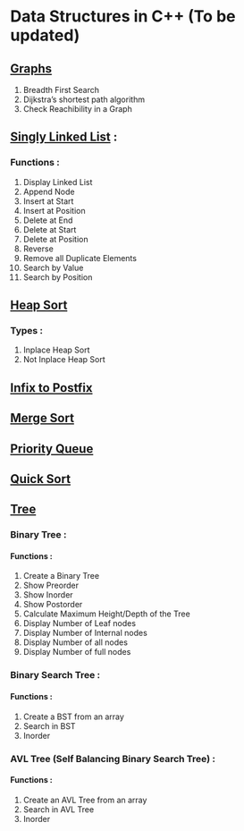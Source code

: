 # Data Structures in C++ (To be updated)

## [Graphs](https://github.com/kushgupta-official/Data_Structures-cpp/tree/master/Graphs)
1. Breadth First Search
2. Dijkstra’s shortest path algorithm
3. Check Reachibility in a Graph

## [Singly Linked List](https://github.com/kushgupta-official/Data_Structures-cpp/tree/master/Singly%20Linked%20List) :
### Functions : 
1. Display Linked List
2. Append Node
3. Insert at Start
4. Insert at Position
5. Delete at End
6. Delete at Start
7. Delete at Position
8. Reverse
9. Remove all Duplicate Elements
10. Search by Value
11. Search by Position

## [Heap Sort](https://github.com/kushgupta-official/Data_Structures-cpp/tree/master/Heap%20Sort)
### Types :
1. Inplace Heap Sort
2. Not Inplace Heap Sort

## [Infix to Postfix](https://github.com/kushgupta-official/Data_Structures-cpp/tree/master/Inifx%20to%20Postfix)

## [Merge Sort](https://github.com/kushgupta-official/Data_Structures-cpp/tree/master/Merge%20Sort)

## [Priority Queue](https://github.com/kushgupta-official/Data_Structures-cpp/tree/master/Priority%20Queue)

## [Quick Sort](https://github.com/kushgupta-official/Data_Structures-cpp/tree/master/Quick%20Sort)

## [Tree](https://github.com/kushgupta-official/Data_Structures-cpp/tree/master/Tree)
### Binary Tree :
#### Functions : 
1. Create a Binary Tree
2. Show Preorder
3. Show Inorder
4. Show Postorder
5. Calculate Maximum Height/Depth of the Tree
6. Display Number of Leaf nodes
7. Display Number of Internal nodes
8. Display Number of all nodes
9. Display Number of full nodes

### Binary Search Tree :
#### Functions : 
1. Create a BST from an array
2. Search in BST
3. Inorder

### AVL Tree (Self Balancing Binary Search Tree) :
#### Functions : 
1. Create an AVL Tree from an array
2. Search in AVL Tree
3. Inorder